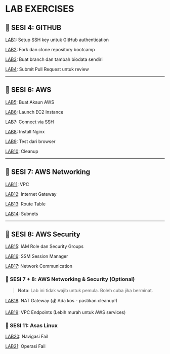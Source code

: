 # LAB EXERCISES

## 🎯 SESI 4: GITHUB

[LAB1](labs/lab1.md): Setup SSH key untuk GitHub authentication

[LAB2](labs/lab2.md): Fork dan clone repository bootcamp

[LAB3](labs/lab3.md): Buat branch dan tambah biodata sendiri

[LAB4](labs/lab4.md): Submit Pull Request untuk review

---

## 🎯 SESI 6: AWS

[LAB5](labs/lab5.md): Buat Akaun AWS

[LAB6](labs/lab6.md): Launch EC2 Instance

[LAB7](labs/lab7.md): Connect via SSH

[LAB8](labs/lab8.md): Install Nginx

[LAB9](labs/lab9.md): Test dari browser

[LAB10](labs/lab10.md): Cleanup

---

## 🎯 SESI 7: AWS Networking

[LAB11](/labs/lab11.md): VPC

[LAB12](/labs/lab12.md): Internet Gateway

[LAB13](/labs/lab13.md): Route Table

[LAB14](/labs/lab14.md): Subnets

---

## 🎯 SESI 8: AWS Security

[LAB15](/labs/lab15.md): IAM Role dan Security Groups

[LAB16](/labs/lab16.md): SSM Session Manager

[LAB17](/labs/lab17.md): Network Communication

### 🎯 SESI 7 + 8: AWS Networking & Security (Optional)

> **Nota**: Lab ini tidak wajib untuk pemula. Boleh cuba jika berminat.

[LAB18](/labs/lab18.md): NAT Gateway (💰 Ada kos - pastikan cleanup!)

[LAB19](/labs/lab19.md): VPC Endpoints (Lebih murah untuk AWS services)

### 🎯 SESI 11: Asas Linux

[LAB20](/labs/lab20.md): Navigasi Fail

[LAB21](/labs/lab21.md): Operasi Fail
